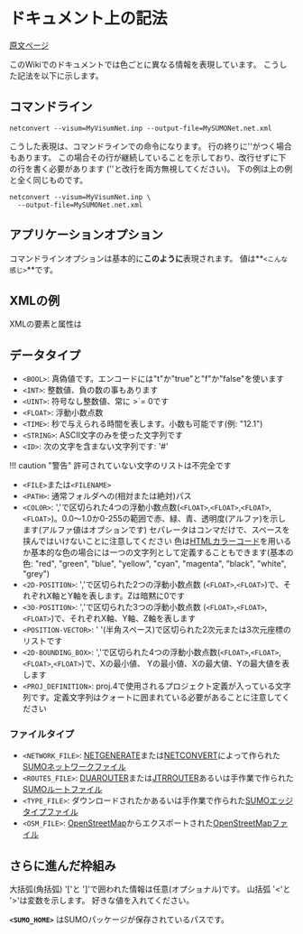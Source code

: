# ドキュメント上の記法

[原文ページ](https://sumo.dlr.de/wiki/Basics/Notation)

このWikiでのドキュメントでは色ごとに異なる情報を表現しています。
こうした記法を以下に示します。

## コマンドライン

```
netconvert --visum=MyVisumNet.inp --output-file=MySUMONet.net.xml
```

こうした表現は、コマンドラインでの命令になります。
行の終りに'\'がつく場合もあります。
この場合その行が継続していることを示しており、改行せずに下の行を書く必要があります ('\'と改行を両方無視してください)。
下の例は上の例と全く同じものです。

```
netconvert --visum=MyVisumNet.inp \
  --output-file=MySUMONet.net.xml
```

## アプリケーションオプション

コマンドラインオプションは基本的に**このように**表現されます。
値は**`<こんな感じ>`**です。

## XMLの例

XMLの要素と属性は

## データタイプ

- `<BOOL>`: 真偽値です。エンコードには"t"か"true"と"f"か"false"を使います
- `<INT>`: 整数値、負の数の事もあります
- `<UINT>`: 符号なし整数値、常に >`= 0です
- `<FLOAT>`: 浮動小数点数
- `<TIME>`: 秒で与えられる時間を表します。小数も可能です(例: "12.1")
- `<STRING>`: ASCII文字のみを使った文字列です
- `<ID>`: 次の文字を含まない文字列です: '#'

!!! caution "警告"
    許可されていない文字のリストは不完全です

- `<FILE>`または`<FILENAME>`
- `<PATH>`: 通常フォルダへの(相対または絶対)パス
- `<COLOR>`: ','で区切られた4つの浮動小数点数(`<FLOAT>`,`<FLOAT>`,`<FLOAT>`,`<FLOAT>`)。0.0～1.0か0-255の範囲で赤、緑、青、透明度(アルファ)を示します(アルファ値はオプションです)
セパレータはコンマだけで、スペースを挟んではいけないことに注意してください
色は[HTMLカラーコード](http://ja.wikipedia.org/wiki/ウェブカラー#16進トリプレット表記)を用いるか基本的な色の場合には一つの文字列として定義することもできます(基本の色: "red", "green", "blue", "yellow", "cyan", "magenta", "black", "white", "grey")
- `<2D-POSITION>`: ','で区切られた2つの浮動小数点数 (`<FLOAT>`,`<FLOAT>`)で、それぞれX軸とY軸を表します。Zは暗黙に0です
- `<3D-POSITION>`: ','で区切られた3つの浮動小数点数 (`<FLOAT>`,`<FLOAT>`,`<FLOAT>`)で、それぞれX軸、Y軸、Z軸を表します
- `<POSITION-VECTOR>`: ' '(半角スペース)で区切られた2次元または3次元座標のリストです
- `<2D-BOUNDING_BOX>`: ','で区切られた4つの浮動小数点数(`<FLOAT>`,`<FLOAT>`,`<FLOAT>`,`<FLOAT>`)で、Xの最小値、 Yの最小値、Xの最大値、Yの最大値を表します
- `<PROJ_DEFINITION>`: proj.4で使用されるプロジェクト定義が入っている文字列です。定義文字列はクォートに囲まれている必要があることに注意してください

### ファイルタイプ

- `<NETWORK_FILE>`: [NETGENERATE]()または[NETCONVERT]()によって作られた[SUMOネットワークファイル]()
- `<ROUTES_FILE>`: [DUAROUTER]()または[JTRROUTER]()あるいは手作業で作られた[SUMOルートファイル]()
- `<TYPE_FILE>`: ダウンロードされたかあるいは手作業で作られた[SUMOエッジタイプファイル]()
- `<OSM_FILE>`: [OpenStreetMap](http://www.openstreetmap.org/)からエクスポートされた[OpenStreetMapファイル]()

## さらに進んだ枠組み

大括弧(角括弧) '['と ']'で囲われた情報は任意(オプショナル)です。
山括弧 '<'と '>'は変数を示します。
好きな値を入れてください。

**`<SUMO_HOME>`** はSUMOパッケージが保存されているパスです。 